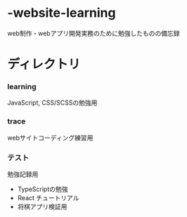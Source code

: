 # -website-learning
web制作・webアプリ開発実務のために勉強したものの備忘録

# ディレクトリ
### learning
JavaScript, CSS/SCSSの勉強用
### trace
webサイトコーディング練習用

### テスト
勉強記録用
- TypeScriptの勉強
- React チュートリアル
- 将棋アプリ検証用
